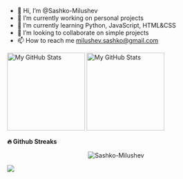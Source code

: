 - 👋 Hi, I’m @Sashko-Milushev
- 🔭 I’m currently working on personal projects
- 🌱 I’m currently learning Python, JavaScript, HTML&CSS
- 💞️ I’m looking to collaborate on simple projects
- 📫 How to reach me milushev.sashko@gmail.com

<p>
  <!-- <summary>:zap: GitHub Stats</summary> -->
  <img height="180em" alt="My GitHub Stats" src="https://github-readme-stats.vercel.app/api?username=Sashko-Milushev&show_icons=true&bg_color=00000000&hide_border=true&text_color=3498db&&count_private=true&include_all_commits=true" />

  <img height="180em" alt="My GitHub Stats" src="https://github-readme-stats.vercel.app/api/top-langs/?username=Sashko-Milushev&langs_count=8&layout=compact&hide_border=true&bg_color=00000000&text_color=3498db&&count_private=true&include_all_commits=true" />
</p>
 <b>🔥 Github Streaks</b>
<p align="center"><img src="https://github-readme-streak-stats.herokuapp.com/?user=Sashko-Milushev&theme=black-ice&hide_border=true&stroke=0000&background=0D1117&ring=e05397&fire=e05397&currStreakLabel=e05397&bg_color=30,e96443,904e95&title_color=fff&text_color=fff" alt="Sashko-Milushev" /></p>

![](./profile-green-animate.svg)

<!---
Sashko-Milushev/Sashko-Milushev is a ✨ special ✨ repository because its `README.md` (this file) appears on your GitHub profile.
You can click the Preview link to take a look at your changes.
--->
